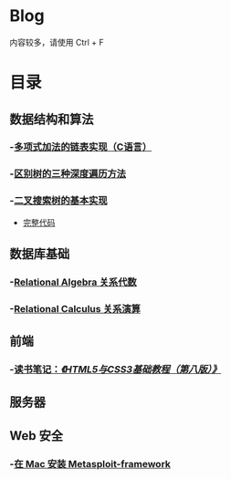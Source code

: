 # Blog
内容较多，请使用 Ctrl + F

# 目录

## 数据结构和算法

### -[多项式加法的链表实现（C语言）](http://blog.csdn.net/kids412kelly/article/details/49493981)
### -[区别树的三种深度遍历方法](http://blog.csdn.net/kids412kelly/article/details/49851133)
### -[二叉搜索树的基本实现](http://www.cjjjs.cn/paper/rjjc/201622232211108.aspx) 
*  [完整代码](/DataStructures/BinarySearchTree.c) 

## 数据库基础
### -[Relational Algebra 关系代数](http://blog.csdn.net/kids412kelly/article/details/48953205)
### -[Relational Calculus 关系演算](http://blog.csdn.net/kids412kelly/article/details/49132015)

## 前端
### -[读书笔记：*《HTML5与CSS3基础教程（第八版）》* ](/Front-End/htmlcss-vqs8/README.md)

## 服务器


## Web 安全
### -[在 Mac 安装 Metasploit-framework](http://blog.csdn.net/kids412kelly/article/details/49475693)
